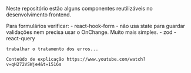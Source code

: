 Neste repositório estão alguns componentes reutilizáveis no desenvolvimento frontend.

Para formulários verificar:
    - react-hook-form - não usa state para guardar validações nem precisa usar o OnChange. Muito mais simples.
    - zod
    - react-query

    trabalhar o tratamento dos erros...

    Conteúdo de explicação https://www.youtube.com/watch?v=qH272VSWje4&t=1516s